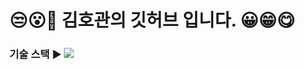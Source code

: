 # 😒😮🤭 김호관의 깃허브 입니다. 😀😁😋

### 기술 스택 ▶️ <img src="https://img.shields.io/badge/html5-E34F26?style=for-the-badge&logo=html5&logoColor=white"/>
